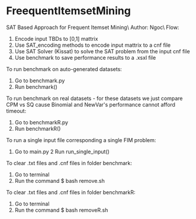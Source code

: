 # FreequentItemsetMining
SAT Based Approach for Frequent Itemset Mining\\
Author: Ngoc\\
Flow:
1. Encode input TBDs to [0,1] mattrix
2. Use SAT_encoding methods to encode input mattrix to a cnf file
3. Use SAT Solver (Kissat) to solve the SAT problem from the input cnf file
4. Use benchmark to save performance results to a .xsxl file

To run benchmark on auto-generated datasets:
1. Go to benchmark.py
2. Run benchmark()

To run benchmark on real datasets - for these datasets we just compare CPM vs SQ cause Binomial and NewVar's performance cannot afford timeout:
1. Go to benchmarkR.py
2. Run benchmarkR()

To run a single input file corresponding a single FIM problem:
1. Go to main.py
2 Run run_single_input()

To clear .txt files and .cnf files in folder benchmark:
1. Go to terminal
2. Run the command $ bash remove.sh

To clear .txt files and .cnf files in folder benchmarkR:
1. Go to terminal
2. Run the command $ bash removeR.sh